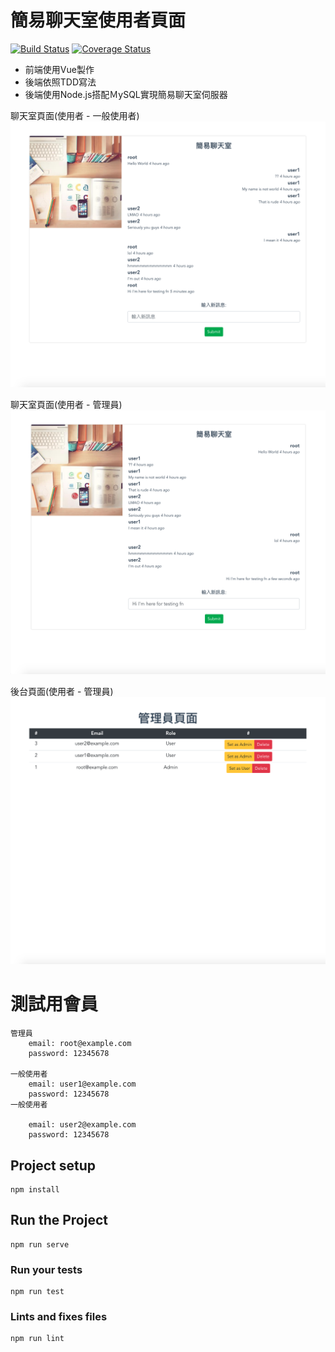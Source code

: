 # 簡易聊天室使用者頁面

[![Build Status](https://travis-ci.org/libterty/alz-chatroom-BE.svg?branch=dev)](https://travis-ci.org/libterty/alz-chatroom-BE)
[![Coverage Status](https://coveralls.io/repos/github/libterty/alz-chatroom-BE/badge.svg?branch=master)](https://coveralls.io/github/libterty/alz-chatroom-BE?branch=master)

- 前端使用Vue製作
- 後端依照TDD寫法
- 後端使用Node.js搭配ＭySQL實現簡易聊天室伺服器

聊天室頁面(使用者 - 一般使用者)
![image](https://github.com/libterty/alz-chatroom-FE/blob/master/src/assets/管理員看聊天室.png)

聊天室頁面(使用者 - 管理員)
![image](https://github.com/libterty/alz-chatroom-FE/blob/master/src/assets/使用者看聊天室.png)

後台頁面(使用者 - 管理員)
![image](https://github.com/libterty/alz-chatroom-FE/blob/master/src/assets/後台.png)

# 測試用會員
```
管理員
    email: root@example.com
    password: 12345678

一般使用者
    email: user1@example.com
    password: 12345678
一般使用者

    email: user2@example.com
    password: 12345678
```

## Project setup
```
npm install
```

## Run the Project
```
npm run serve
```

### Run your tests
```
npm run test
```

### Lints and fixes files
```
npm run lint
```
